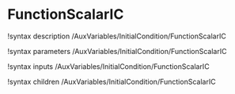 <!-- MOOSE Documentation Stub: Remove this when content is added. -->

# FunctionScalarIC
!syntax description /AuxVariables/InitialCondition/FunctionScalarIC

!syntax parameters /AuxVariables/InitialCondition/FunctionScalarIC

!syntax inputs /AuxVariables/InitialCondition/FunctionScalarIC

!syntax children /AuxVariables/InitialCondition/FunctionScalarIC
